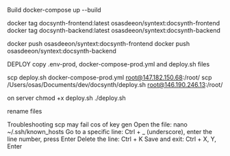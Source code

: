 Build
docker-compose up --build 

docker tag docsynth-frontend:latest osasdeeon/syntext:docsynth-frontend
docker tag docsynth-backend:latest osasdeeon/syntext:docsynth-backend


docker push osasdeeon/syntext:docsynth-frontend
docker push osasdeeon/syntext:docsynth-backend 

DEPLOY
copy .env-prod, docker-compose-prod.yml and deploy.sh files

scp deploy.sh docker-compose-prod.yml root@147.182.150.68:/root/
scp /Users/osas/Documents/dev/docsynth/deploy.sh root@146.190.246.13:/root/

on server
chmod +x deploy.sh
./deploy.sh

rename files

Troubleshooting
scp may fail cos of key gen
Open the file: nano ~/.ssh/known_hosts
Go to a specific line: Ctrl + _ (underscore), enter the line number, press Enter
Delete the line: Ctrl + K
Save and exit: Ctrl + X, Y, Enter 
